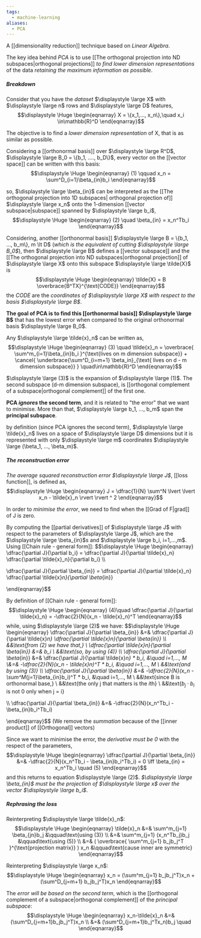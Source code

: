 ```yaml
---
tags:
  - machine-learning
aliases:
  - PCA
---
```

A [[dimensionality reduction]] technique based on *Linear Algebra*.

The key idea behind *PCA* is to use [[The orthogonal projection into ND subspaces|orthogonal projections]] *to find lower dimension representations* of the data *retaining the maximum information as possible*.

##### Breakdown

Consider that you have the *dataset* $\displaystyle \large X$ with $\displaystyle \large n$ rows and $\displaystyle \large D$ features,
$$\displaystyle \Huge \begin{eqnarray} 
X = \{x_1,..., x_n\},\quad x_i \in\mathbb{R}^D
\end{eqnarray}$$

The objective is to find a *lower dimension representation* of X, that is as similar as possible.

Considering a [[orthonormal basis]] over $\displaystyle \large R^D$, $\displaystyle \large B_0 = \{b_1, ...., b_D\}$, every vector on the [[vector space]] can be written with this basis:
$$\displaystyle \Huge \begin{eqnarray} 
(1) \qquad x_n = \sum^D_{i=1}\beta_{in}b_i
\end{eqnarray}$$

so, $\displaystyle \large \beta_{in}$ can be interpreted as the [[The orthogonal projection into 1D subspaces| orthogonal projection of]] $\displaystyle \large x_n$ onto the 1-dimension [[vector subspace|subspace]] spanned by $\displaystyle \large b_i$,
$$\displaystyle \Huge \begin{eqnarray} 
(2) \quad \beta_{in} = x_n^Tb_i
\end{eqnarray}$$

Considering, another [[orthonormal basis]] $\displaystyle \large B = \{b_1, ..., b_m\}, m \lt D$ (*which is the equivalent of cutting $\displaystyle \large B_0$*), then $\displaystyle \large B$ defines a [[vector subspace]] and the [[The orthogonal projection into ND subspaces|orthogonal projection]] of $\displaystyle \large X$ onto this subspace $\displaystyle \large \tilde{X}$ is
$$\displaystyle \Huge \begin{eqnarray} 
\tilde{X} = B \overbrace{B^TX}^{\text{CODE}}
\end{eqnarray}$$
the *CODE* are the *coordinates of $\displaystyle \large X$ with respect to the basis $\displaystyle \large B$*.

**The goal of PCA is to find this [[orthonormal basis]] $\displaystyle \large B$** that has the lowest error when compared to the original orthonormal basis $\displaystyle \large B_0$.

Any $\displaystyle \large \tilde{x}_n$ can be written as,
$$\displaystyle \Huge \begin{eqnarray} 
(3) \quad \tilde{x}_n = 
\overbrace{
\sum^m_{i=1}\beta_{in}b_i 
}^{\text{lives on m dimension subspace}}
+
\cancel{
\underbrace{\sum^D_{i=m+1} \beta_in}_{\text{ lives on d - m dimension subspace}} 
}
\quad\in\mathbb{R}^D
\end{eqnarray}$$

$\displaystyle \large (3)$ is the expansion of $\displaystyle \large (1)$. The second subspace (d-m dimension subspace), is [[orthogonal complement of a subspace|orthogonal complement]] of the first one.

**PCA _ignores_ the second term**, and it is related to "the error" that we want to minimise. More than that, $\displaystyle \large b_1, ..., b_m$ span the **principal subspace**.

by definition (since PCA ignores the second term), $\displaystyle \large \tilde{x}_n$ lives on a space of $\displaystyle \large D$ dimensions but it is represented with only $\displaystyle \large m$ coordinates $\displaystyle \large (\beta_1, ..., \beta_m)$.

##### The reconstruction error

*The average squared reconstruction error $\displaystyle \large J$*, [[loss function]], is defined as,
$$\displaystyle \Huge \begin{eqnarray} 
J = \dfrac{1}{N} \sum^N \lvert \lvert x_n - \tilde{x}_n \rvert \rvert ^ 2
\end{eqnarray}$$

In order to *minimise the error*, we need to find when the [[Grad of F|grad]]  of J is zero.

By computing the [[partial derivatives]] of $\displaystyle \large J$ with respect to the parameters of $\displaystyle \large J$, which are the $\displaystyle \large \beta_{in}$s and $\displaystyle \large b_i, i=1,...,m$. Using [[Chain rule - general form]]:
$$\displaystyle \Huge \begin{eqnarray} 
\dfrac{\partial J}{\partial b_i} = 
\dfrac{\partial J}{\partial \tilde{x}_n} \dfrac{\partial \tilde{x}_n}{\partial b_i}
\\\\

\dfrac{\partial J}{\partial \beta_{in}} = 
\dfrac{\partial J}{\partial \tilde{x}_n} \dfrac{\partial \tilde{x}_n}{\partial \beta_{in}}

\end{eqnarray}$$

By definition of [[Chain rule - general form]]:
$$\displaystyle \Huge \begin{eqnarray} 
(4)\quad \dfrac{\partial J}{\partial \tilde{x}_n} = -\dfrac{2}{N}(x_n - \tilde{x}_n)^T
\end{eqnarray}$$
while, using $\displaystyle \large (2)$ we have:
$$\displaystyle \Huge \begin{eqnarray} 
\dfrac{\partial J}{\partial \beta_{in}} &=&
\dfrac{\partial J}{\partial \tilde{x}_n}
\dfrac{\partial \tilde{x}_n}{\partial \beta_{in}}
\\\\
&&\text{from (2) we have that,}
\\
\dfrac{\partial \tilde{x}_n}{\partial \beta_{in}} &=& b_i
\\
&&\text{so, by using (4)}
\\\\
\dfrac{\partial J}{\partial \beta_{in}} &=& 
\dfrac{\partial J}{\partial \tilde{x}_n} * b_i, &\quad i=1,..., M
\\&=& 
-\dfrac{2}{N}(x_n - \tilde{x}_n)^T * b_i, &\quad i=1,..., M
\\
&&\text{and by using (3)}
\\\\
\dfrac{\partial J}{\partial \beta_{in}} &=& 
-\dfrac{2}{N}(x_n - \sum^M_{j=1}\beta_{in}b_i)^T * b_i, &\quad i=1,..., M
\\
&&\text{since B is orthonormal base,}
\\
&&\text{the only j that matters is the $i$th}
\\
&&\text{$b_j \cdot b_i$ is not 0 only when j = i}

\\\\
\dfrac{\partial J}{\partial \beta_{in}} &=& 
-\dfrac{2}{N}(x_n^Tb_i - \beta_{in}b_i^Tb_i) 

\end{eqnarray}$$
(We remove the *summation* because of the [[inner product]] of [[Orthogonal]] vectors)

Since we want to minimise the error, the *derivative must be 0* with the respect of the parameters,
$$\displaystyle \Huge \begin{eqnarray} 
\dfrac{\partial J}{\partial \beta_{in}} &=& 
-\dfrac{2}{N}(x_n^Tb_i - \beta_{in}b_i^Tb_i)  = 0
\iff \beta_{in} = x_n^Tb_i \quad (5)
\end{eqnarray}$$
and this returns to equation $\displaystyle \large (2)$. *$\displaystyle \large \beta_{in}$ must be the projection of $\displaystyle \large x$ over the vector $\displaystyle \large b_i$*.

##### Rephrasing the loss

Reinterpreting $\displaystyle \large \tilde{x}_n$:
$$\displaystyle \Huge \begin{eqnarray} 
\tilde{x}_n 
&=& \sum^m_{j=1} \beta_{jn}b_j 
&\qquad\text{using (3)}
\\
&=& \sum^m_{j=1} (x_n^Tb_j)b_j 
&\qquad\text{using (5)}
\\
&=& (
\overbrace{
\sum^m_{j=1} b_jb_j^T
}^{\text{projection matrix}}
) x_n
&\qquad\text{cause inner are symmetric}
\end{eqnarray}$$

Reinterpreting $\displaystyle \large x_n$:
$$\displaystyle \Huge \begin{eqnarray} 
x_n = (\sum^m_{j=1} b_jb_j^T)x_n + (\sum^D_{j=m+1} b_jb_j^T)x_n
\end{eqnarray}$$

The *error will be based on the second term*, which is the [[orthogonal complement of a subspace|orthogonal complement]] of the *principal subspace*:
$$\displaystyle \Huge \begin{eqnarray} 
x_n-\tilde{x}_n &=& (\sum^D_{j=m+1}b_jb_j^T)x_n
\\
&=& (\sum^D_{j=m+1}b_j^Tx_n)b_j \quad
\end{eqnarray}$$


